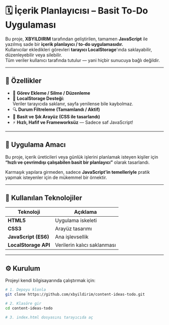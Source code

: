 # 🗓️ İçerik Planlayıcısı – Basit To-Do Uygulaması

Bu proje, **XBYILDIRIM** tarafından geliştirilen, tamamen **JavaScript** ile yazılmış sade bir **içerik planlayıcı / to-do uygulamasıdır.**  
Kullanıcılar ekledikleri görevleri **tarayıcı LocalStorage**'ında saklayabilir, düzenleyebilir veya silebilir.  
Tüm veriler kullanıcı tarafında tutulur — yani hiçbir sunucuya bağlı değildir.

---

## 🚀 Özellikler

- 📝 **Görev Ekleme / Silme / Düzenleme**
- 💾 **LocalStorage Desteği:**  
  Veriler tarayıcıda saklanır, sayfa yenilense bile kaybolmaz.  
- 🔍 **Durum Filtreleme (Tamamlandı / Aktif)**
- 🎨 **Basit ve Şık Arayüz (CSS ile tasarlandı)**
- ⚡ **Hızlı, Hafif ve Frameworksüz** — Sadece saf JavaScript!

---

## 🧠 Uygulama Amacı

Bu proje, içerik üreticileri veya günlük işlerini planlamak isteyen kişiler için  
**“hızlı ve çevrimdışı çalışabilen basit bir planlayıcı”** olarak tasarlandı.

Karmaşık yapılara girmeden, sadece **JavaScript’in temelleriyle** pratik yapmak isteyenler için de mükemmel bir örnektir.

---

## 🧩 Kullanılan Teknolojiler

| Teknoloji | Açıklama |
|------------|-----------|
| **HTML5** | Uygulama iskeleti |
| **CSS3** | Arayüz tasarımı |
| **JavaScript (ES6)** | Ana işlevsellik |
| **LocalStorage API** | Verilerin kalıcı saklanması |

---

## ⚙️ Kurulum

Projeyi kendi bilgisayarında çalıştırmak için:

```bash
# 1. Depoyu klonla
git clone https://github.com/xbyildirim/content-ideas-todo.git

# 2. Klasöre gir
cd content-ideas-todo

# 3. index.html dosyasını tarayıcıda aç
